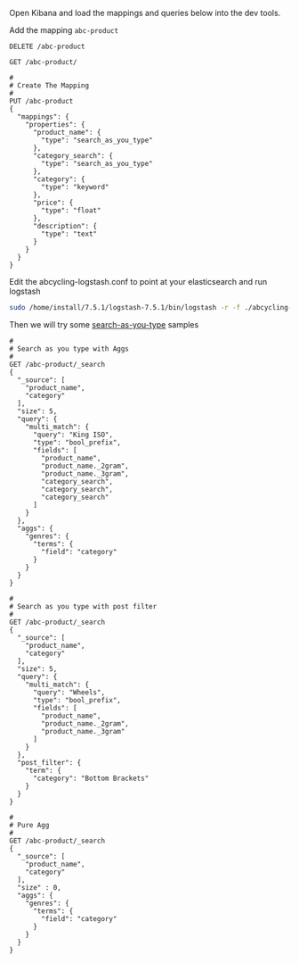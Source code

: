 Open Kibana and load the mappings and queries below into the dev tools.

Add the mapping `abc-product`
```
DELETE /abc-product

GET /abc-product/

#
# Create The Mapping
#
PUT /abc-product
{
  "mappings": {
    "properties": {
      "product_name": {
        "type": "search_as_you_type"
      },
      "category_search": {
        "type": "search_as_you_type"
      },
      "category": {
        "type": "keyword"
      },
      "price": {
        "type": "float"
      },
      "description": {
        "type": "text"
      }
    }
  }
}
```

Edit the abcycling-logstash.conf to point at your elasticsearch and run logstash

```bash
sudo /home/install/7.5.1/logstash-7.5.1/bin/logstash -r -f ./abcycling-logstash.conf
```

Then we will try some [search-as-you-type](https://www.elastic.co/guide/en/elasticsearch/reference/current/search-as-you-type.html) samples 

```
#
# Search as you type with Aggs
#
GET /abc-product/_search
{
  "_source": [
    "product_name",
    "category"
  ],
  "size": 5, 
  "query": {
    "multi_match": {
      "query": "King ISO",
      "type": "bool_prefix",
      "fields": [
        "product_name",
        "product_name._2gram",
        "product_name._3gram",
        "category_search",
        "category_search",
        "category_search"
      ]
    }
  },
  "aggs": {
    "genres": {
      "terms": {
        "field": "category"
      }
    }
  }
}

#
# Search as you type with post filter
#
GET /abc-product/_search
{
  "_source": [
    "product_name",
    "category"
  ],
  "size": 5,
  "query": {
    "multi_match": {
      "query": "Wheels",
      "type": "bool_prefix",
      "fields": [
        "product_name",
        "product_name._2gram",
        "product_name._3gram"
      ]
    }
  },
  "post_filter": {
    "term": {
      "category": "Bottom Brackets"
    }
  }
}

#
# Pure Agg
#
GET /abc-product/_search
{
  "_source": [
    "product_name",
    "category"
  ],
  "size" : 0,
  "aggs": {
    "genres": {
      "terms": {
        "field": "category"
      }
    }
  }
}

```

